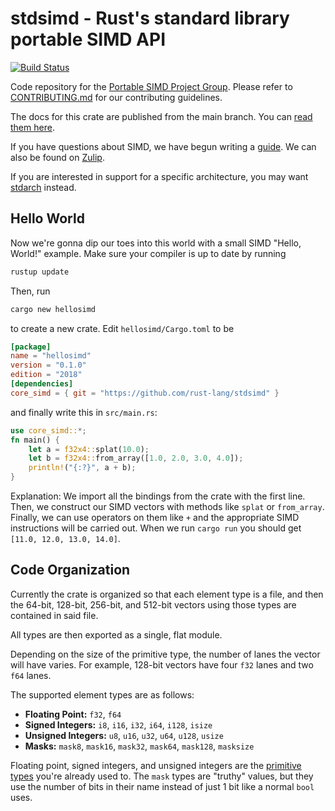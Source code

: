 # stdsimd - Rust's standard library portable SIMD API
[![Build Status](https://travis-ci.com/rust-lang/stdsimd.svg?branch=master)](https://travis-ci.com/rust-lang/stdsimd)

Code repository for the [Portable SIMD Project Group](https://github.com/rust-lang/project-portable-simd).
Please refer to [CONTRIBUTING.md](./CONTRIBUTING.md) for our contributing guidelines.

The docs for this crate are published from the main branch.
You can [read them here][docs].

If you have questions about SIMD, we have begun writing a [guide][simd-guide].
We can also be found on [Zulip][zulip-project-portable-simd].

If you are interested in support for a specific architecture, you may want [stdarch] instead.

## Hello World

Now we're gonna dip our toes into this world with a small SIMD "Hello, World!" example. Make sure your compiler is up to date by running 

```bash
rustup update
```
Then, run 
```bash
cargo new hellosimd
```
to create a new crate. Edit `hellosimd/Cargo.toml` to be 
```toml
[package]
name = "hellosimd"
version = "0.1.0"
edition = "2018"
[dependencies]
core_simd = { git = "https://github.com/rust-lang/stdsimd" }
```

and finally write this in `src/main.rs`:
```rust
use core_simd::*;
fn main() {
    let a = f32x4::splat(10.0);
    let b = f32x4::from_array([1.0, 2.0, 3.0, 4.0]);
    println!("{:?}", a + b);
}
```

Explanation: We import all the bindings from the crate with the first line. Then, we construct our SIMD vectors with methods like `splat` or `from_array`. Finally, we can use operators on them like `+` and the appropriate SIMD instructions will be carried out. When we run `cargo run` you should get `[11.0, 12.0, 13.0, 14.0]`.

## Code Organization

Currently the crate is organized so that each element type is a file, and then the 64-bit, 128-bit, 256-bit, and 512-bit vectors using those types are contained in said file.

All types are then exported as a single, flat module.

Depending on the size of the primitive type, the number of lanes the vector will have varies. For example, 128-bit vectors have four `f32` lanes and two `f64` lanes.

The supported element types are as follows:
* **Floating Point:** `f32`, `f64`
* **Signed Integers:** `i8`, `i16`, `i32`, `i64`, `i128`, `isize`
* **Unsigned Integers:** `u8`, `u16`, `u32`, `u64`, `u128`, `usize`
* **Masks:** `mask8`, `mask16`, `mask32`, `mask64`, `mask128`, `masksize`

Floating point, signed integers, and unsigned integers are the [primitive types](https://doc.rust-lang.org/core/primitive/index.html) you're already used to.
The `mask` types are "truthy" values, but they use the number of bits in their name instead of just 1 bit like a normal `bool` uses.

[simd-guide]: ./beginners-guide.md
[zulip-project-portable-simd]: https://rust-lang.zulipchat.com/#narrow/stream/257879-project-portable-simd
[stdarch]: https://github.com/rust-lang/stdarch
[docs]: https://rust-lang.github.io/stdsimd/core_simd
